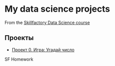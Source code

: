 # My data science projects
From the [Skillfactory Data Science course](https://skillfactory.ru/data-science)

## Проекты
* [Проект 0. Игра: Угадай число](https://github.com/melkicolour/sf_data_science_107/tree/main/project_0)

SF Homework

